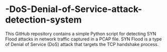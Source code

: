 # -DoS-Denial-of-Service-attack-detection-system
This GitHub repository contains a simple Python script for detecting SYN Flood attacks in network traffic captured in a PCAP file. SYN Flood is a type of Denial of Service (DoS) attack that targets the TCP handshake process.
